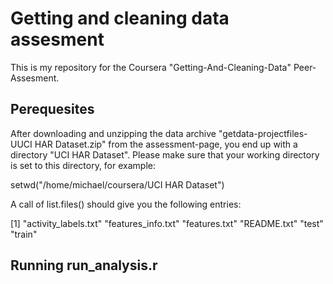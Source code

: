 Getting and cleaning data assesment
===================================

This is my repository for the Coursera "Getting-And-Cleaning-Data" Peer-Assesment.

## Perequesites

After downloading and unzipping the data archive "getdata-projectfiles-UUCI HAR Dataset.zip"
from the assessment-page, you end up with a directory "UCI HAR Dataset". Please make
sure that your working directory is set to this directory, for example:

setwd("/home/michael/coursera/UCI HAR Dataset")

A call of list.files() should give you the following entries:

[1] "activity_labels.txt" "features_info.txt"   "features.txt"        "README.txt"          "test"                "train"


## Running run_analysis.r
